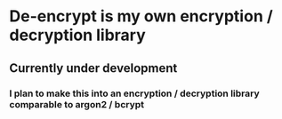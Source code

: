 # De-encrypt is my own encryption / decryption library
## Currently under development
### I plan to make this into an encryption / decryption library comparable to argon2 / bcrypt

